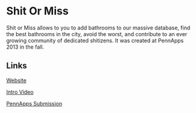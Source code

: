 Shit Or Miss
=======

Shit or Miss allows to you to add bathrooms to our massive database, find the best bathrooms in the city, avoid the worst, and contribute to an ever growing community of dedicated shitizens. It was created at PennApps 2013 in the fall.

Links
----------------

[Website](shitormiss.com)

[Intro Video](http://book.cakephp.org)

[PennApps Submission](http://pennapps.challengepost.com/submissions/17173-shit-or-miss)
